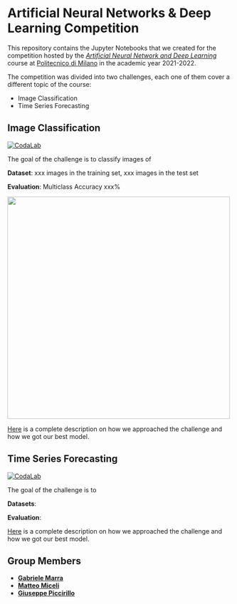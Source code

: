 # Artificial Neural Networks & Deep Learning Competition

This repository contains the Jupyter Notebooks that we created for the competition hosted by the [*Artificial Neural Network and Deep Learning*](http://chrome.ws.dei.polimi.it/index.php?title=Artificial_Neural_Networks_and_Deep_Learning) course at [Politecnico di Milano](https://www.polimi.it/) in the academic year 2021-2022.

The competition was divided into two challenges, each one of them cover a different topic of the course:
- Image Classification
- Time Series Forecasting

## Image Classification
[![CodaLab](https://img.shields.io/badge/open-CodaLab-green)](https://codalab.lisn.upsaclay.fr/competitions/226)

The goal of the challenge is to classify images of 


**Dataset**: xxx images in the training set, xxx images in the test set

**Evaluation**: Multiclass Accuracy xxx%

<img src="" width="500"/>

[Here](./image_classification/final_report_image_classification.pdf) is a complete description on how we approached the challenge and how we got our best model.

## Time Series Forecasting
[![CodaLab](https://img.shields.io/badge/open-CodaLab-green)](https://codalab.lisn.upsaclay.fr/competitions/621)

The goal of the challenge is to 

**Datasets**: 

**Evaluation**:


[Here](./time_series_forecasting/final_report_time_series_forecasting.pdf) is a complete description on how we approached the challenge and how we got our best model.


## Group Members
- [__Gabriele Marra__](https://github.com/gabrielemarra)
- [__Matteo Miceli__](https://github.com/micelimatteo)
- [__Giuseppe Piccirillo__](https://github.com/g-picc)